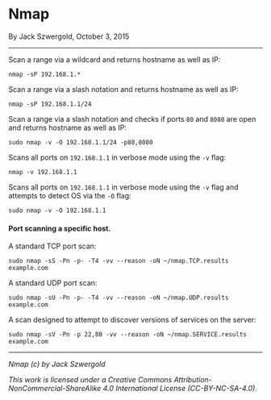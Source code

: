 # Nmap

By Jack Szwergold, October 3, 2015

***

Scan a range via a wildcard and returns hostname as well as IP:

	nmap -sP 192.168.1.*

Scan a range via a slash notation and returns hostname as well as IP:

	nmap -sP 192.168.1.1/24

Scan a range via a slash notation and checks if ports `80` and `8080` are open and returns hostname as well as IP:

	sudo nmap -v -O 192.168.1.1/24 -p80,8080

Scans all ports on `192.168.1.1` in verbose mode using the `-v` flag:

	nmap -v 192.168.1.1

Scans all ports on `192.168.1.1` in verbose mode using the `-v` flag and attempts to detect OS via the `-O` flag:

    sudo nmap -v -O 192.168.1.1

#### Port scanning a specific host.

A standard TCP port scan:

    sudo nmap -sS -Pn -p- -T4 -vv --reason -oN ~/nmap.TCP.results example.com

A standard UDP port scan:

    sudo nmap -sU -Pn -p- -T4 -vv --reason -oN ~/nmap.UDP.results example.com

A scan designed to attempt to discover versions of services on the server:

    sudo nmap -sV -Pn -p 22,80 -vv --reason -oN ~/nmap.SERVICE.results example.com

***

*Nmap (c) by Jack Szwergold*

*This work is licensed under a Creative Commons Attribution-NonCommercial-ShareAlike 4.0 International License (CC-BY-NC-SA-4.0).*
